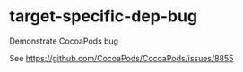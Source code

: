 # target-specific-dep-bug
Demonstrate CocoaPods bug

See https://github.com/CocoaPods/CocoaPods/issues/8855
